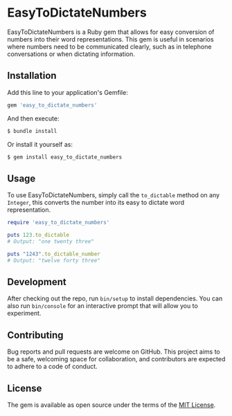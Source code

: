 # EasyToDictateNumbers

EasyToDictateNumbers is a Ruby gem that allows for easy conversion of numbers into their word representations. This gem is useful in scenarios where numbers need to be communicated clearly, such as in telephone conversations or when dictating information.

## Installation

Add this line to your application's Gemfile:

```ruby
gem 'easy_to_dictate_numbers'
```

And then execute:

```bash
$ bundle install
```

Or install it yourself as:

```bash
$ gem install easy_to_dictate_numbers
```

## Usage

To use EasyToDictateNumbers, simply call the `to_dictable` method on any `Integer`, this converts the number into its easy to dictate word representation.

```ruby
require 'easy_to_dictate_numbers'

puts 123.to_dictable
# Output: "one twenty three"

puts "1243".to_dictable_number
# Output: "twelve forty three"
```

## Development

After checking out the repo, run `bin/setup` to install dependencies. You can also run `bin/console` for an interactive prompt that will allow you to experiment.

## Contributing

Bug reports and pull requests are welcome on GitHub. This project aims to be a safe, welcoming space for collaboration, and contributors are expected to adhere to a code of conduct.

## License

The gem is available as open source under the terms of the [MIT License](https://opensource.org/licenses/MIT).
